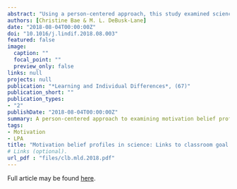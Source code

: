 ```yaml
---
abstract: "Using a person-centered approach, this study examined science motivation belief (achievement goals and self- efficacy) profiles among middle school students (N = 1443). Three profiles were identified across grades: con- fidently mastery, high all, and low confidence/low mastery. For grades 6 (n = 520) and 7 (n = 307), a fourth profile, indifferent, and for grade 8 (n = 613), two new profiles, low all and performance-driven, were identified at the end of the school year. Results from latent transition analyses showed relatively stable profile membership; 42–89% of students remained in the same profile between time points. Classroom goal structures predicted profile membership and were aligned to students' personal goal endorsements. Evidence was also found for the asso- ciation between profile and science achievement. Confidently mastery students demonstrated the highest science achievement, whereas performance was lower for all other profiles, with low confidence/low mastery students generally demonstrating the lowest science achievement."
authors: [Christine Bae & M. L. DeBusk-Lane]
date: "2018-08-04T00:00:00Z"
doi: "10.1016/j.lindif.2018.08.003"
featured: false
image:
  caption: ""
  focal_point: ""
  preview_only: false
links: null
projects: null
publication: "*Learning and Individual Differences*, (67)"
publication_short: ""
publication_types:
- "2"
publishDate: "2018-08-04T00:00:00Z"
summary: A person-centered approach to examining motivation belief profiles among MS students.
tags:
- Motivation
- LPA
title: "Motivation belief profiles in science: Links to classroom goal structures and achievement"
# Links (optional).
url_pdf : "files/clb.mld.2018.pdf"
---
```




Full article may be found [here](https://github.com/debusklaneml/mldebusklane_website/blob/master/static/files/clb.mld.2018.pdf).
